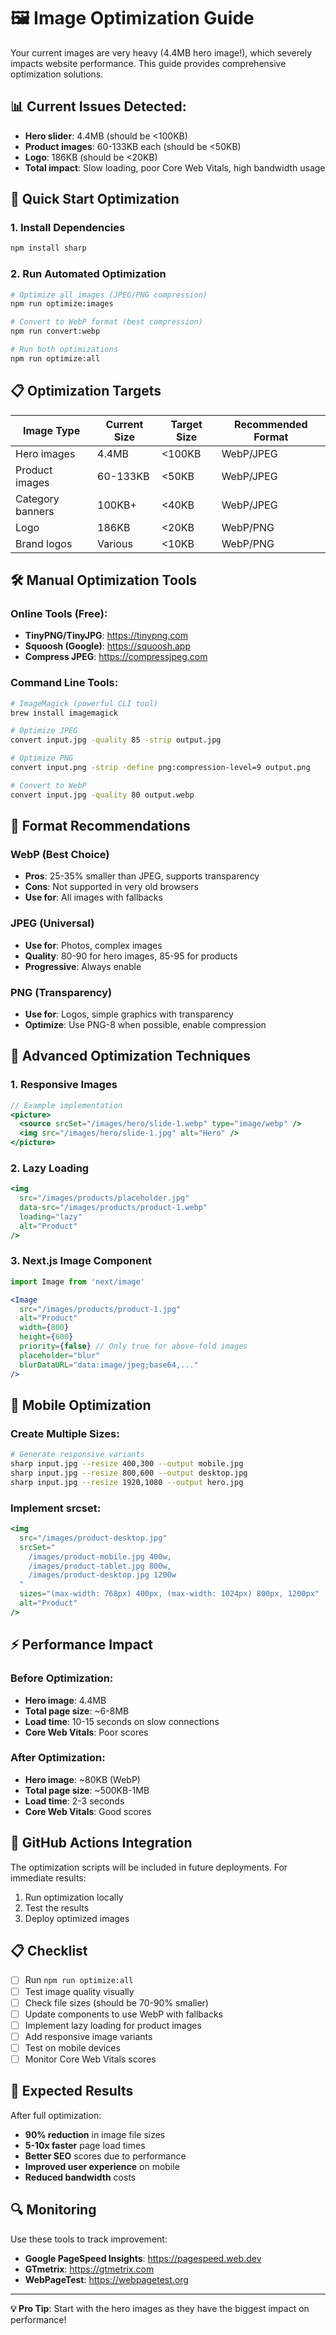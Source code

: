 # 🖼️ Image Optimization Guide

Your current images are very heavy (4.4MB hero image!), which severely impacts website performance. This guide provides comprehensive optimization solutions.

## 📊 Current Issues Detected:
- **Hero slider**: 4.4MB (should be <100KB)
- **Product images**: 60-133KB each (should be <50KB)
- **Logo**: 186KB (should be <20KB)
- **Total impact**: Slow loading, poor Core Web Vitals, high bandwidth usage

## 🚀 Quick Start Optimization

### 1. Install Dependencies
```bash
npm install sharp
```

### 2. Run Automated Optimization
```bash
# Optimize all images (JPEG/PNG compression)
npm run optimize:images

# Convert to WebP format (best compression)
npm run convert:webp

# Run both optimizations
npm run optimize:all
```

## 📋 Optimization Targets

| Image Type | Current Size | Target Size | Recommended Format |
|------------|-------------|-------------|------------------|
| Hero images | 4.4MB | <100KB | WebP/JPEG |
| Product images | 60-133KB | <50KB | WebP/JPEG |
| Category banners | 100KB+ | <40KB | WebP/JPEG |
| Logo | 186KB | <20KB | WebP/PNG |
| Brand logos | Various | <10KB | WebP/PNG |

## 🛠️ Manual Optimization Tools

### Online Tools (Free):
- **TinyPNG/TinyJPG**: https://tinypng.com
- **Squoosh (Google)**: https://squoosh.app
- **Compress JPEG**: https://compressjpeg.com

### Command Line Tools:
```bash
# ImageMagick (powerful CLI tool)
brew install imagemagick

# Optimize JPEG
convert input.jpg -quality 85 -strip output.jpg

# Optimize PNG
convert input.png -strip -define png:compression-level=9 output.png

# Convert to WebP
convert input.jpg -quality 80 output.webp
```

## 🎯 Format Recommendations

### WebP (Best Choice)
- **Pros**: 25-35% smaller than JPEG, supports transparency
- **Cons**: Not supported in very old browsers
- **Use for**: All images with fallbacks

### JPEG (Universal)
- **Use for**: Photos, complex images
- **Quality**: 80-90 for hero images, 85-95 for products
- **Progressive**: Always enable

### PNG (Transparency)
- **Use for**: Logos, simple graphics with transparency
- **Optimize**: Use PNG-8 when possible, enable compression

## 🔧 Advanced Optimization Techniques

### 1. Responsive Images
```jsx
// Example implementation
<picture>
  <source srcSet="/images/hero/slide-1.webp" type="image/webp" />
  <img src="/images/hero/slide-1.jpg" alt="Hero" />
</picture>
```

### 2. Lazy Loading
```jsx
<img 
  src="/images/products/placeholder.jpg"
  data-src="/images/products/product-1.webp"
  loading="lazy"
  alt="Product"
/>
```

### 3. Next.js Image Component
```jsx
import Image from 'next/image'

<Image
  src="/images/products/product-1.jpg"
  alt="Product"
  width={800}
  height={600}
  priority={false} // Only true for above-fold images
  placeholder="blur"
  blurDataURL="data:image/jpeg;base64,..."
/>
```

## 📱 Mobile Optimization

### Create Multiple Sizes:
```bash
# Generate responsive variants
sharp input.jpg --resize 400,300 --output mobile.jpg
sharp input.jpg --resize 800,600 --output desktop.jpg
sharp input.jpg --resize 1920,1080 --output hero.jpg
```

### Implement srcset:
```jsx
<img 
  src="/images/product-desktop.jpg"
  srcSet="
    /images/product-mobile.jpg 400w,
    /images/product-tablet.jpg 800w,
    /images/product-desktop.jpg 1200w
  "
  sizes="(max-width: 768px) 400px, (max-width: 1024px) 800px, 1200px"
  alt="Product"
/>
```

## ⚡ Performance Impact

### Before Optimization:
- **Hero image**: 4.4MB
- **Total page size**: ~6-8MB
- **Load time**: 10-15 seconds on slow connections
- **Core Web Vitals**: Poor scores

### After Optimization:
- **Hero image**: ~80KB (WebP)
- **Total page size**: ~500KB-1MB
- **Load time**: 2-3 seconds
- **Core Web Vitals**: Good scores

## 🚦 GitHub Actions Integration

The optimization scripts will be included in future deployments. For immediate results:

1. Run optimization locally
2. Test the results
3. Deploy optimized images

## 📋 Checklist

- [ ] Run `npm run optimize:all`
- [ ] Test image quality visually
- [ ] Check file sizes (should be 70-90% smaller)
- [ ] Update components to use WebP with fallbacks
- [ ] Implement lazy loading for product images
- [ ] Add responsive image variants
- [ ] Test on mobile devices
- [ ] Monitor Core Web Vitals scores

## 🎉 Expected Results

After full optimization:
- **90% reduction** in image file sizes
- **5-10x faster** page load times
- **Better SEO** scores due to performance
- **Improved user experience** on mobile
- **Reduced bandwidth** costs

## 🔍 Monitoring

Use these tools to track improvement:
- **Google PageSpeed Insights**: https://pagespeed.web.dev
- **GTmetrix**: https://gtmetrix.com
- **WebPageTest**: https://webpagetest.org

---

**💡 Pro Tip**: Start with the hero images as they have the biggest impact on performance!